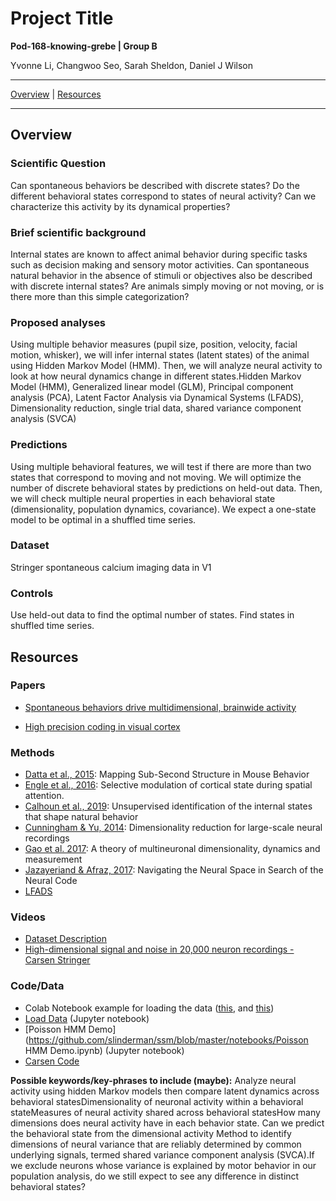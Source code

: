 # Project Title
**Pod-168-knowing-grebe | Group B**

Yvonne Li, Changwoo Seo, Sarah Sheldon, Daniel J Wilson

---
[Overview](#Overview) | [Resources](#Resources)

---

## Overview

### Scientific Question

Can spontaneous behaviors be described with discrete states? Do the different behavioral states correspond to states of neural activity? Can we characterize this activity by its dynamical properties? 

### Brief scientific background

Internal states are known to affect animal behavior during specific tasks such as decision making and sensory motor activities. Can spontaneous natural behavior in the absence of stimuli or objectives also be described with discrete internal states? Are animals simply moving or not moving, or is there more than this simple categorization? 

### Proposed analyses

Using multiple behavior measures (pupil size, position, velocity, facial motion, whisker), we will infer internal states (latent states) of the animal using Hidden Markov Model (HMM). Then, we will analyze neural activity to look at how neural dynamics change in different states.Hidden Markov Model (HMM), Generalized linear model (GLM), Principal component analysis (PCA), Latent Factor Analysis via Dynamical Systems (LFADS), Dimensionality reduction, single trial data, shared variance component analysis (SVCA)

### Predictions

Using multiple behavioral features, we will test if there are more than two states that correspond to moving and not moving. We will optimize the number of discrete behavioral states by predictions on held-out data. Then, we will check multiple neural properties in each behavioral state (dimensionality, population dynamics, covariance). We expect a one-state model to be optimal in a shuffled time series.

### Dataset

Stringer spontaneous calcium imaging data in V1

### Controls

Use held-out data to find the optimal number of states. Find states in shuffled time series.


## Resources

### Papers

- [Spontaneous behaviors drive multidimensional, brainwide activity](https://science.sciencemag.org/content/364/6437/eaav7893)

- [High precision coding in visual cortex](https://www.biorxiv.org/content/10.1101/679324v2)

### Methods

- [Datta et al., 2015](https://sci-hub.tw/https://www.sciencedirect.com/science/article/pii/S0896627315010375): Mapping Sub-Second Structure in Mouse Behavior
- [Engle et al., 2016](https://sci-hub.tw/10.1126/science.aag1420): Selective modulation of cortical state during spatial attention. 
- [Calhoun et al., 2019](https://sci-hub.tw/10.1038/s41593-019-0533-x): Unsupervised identification of the internal states that shape natural behavior	
- [Cunningham & Yu, 2014](https://sci-hub.tw/10.1038/nn.3776): Dimensionality reduction for large-scale neural recordings	
- [Gao et al. 2017](https://www.biorxiv.org/content/10.1101/214262v2.full): A theory of multineuronal dimensionality, dynamics and measurement	
- [Jazayeriand & Afraz, 2017](https://sci-hub.tw/10.1016/j.neuron.2017.02.019): Navigating the Neural Space in Search of the Neural Code	
- [LFADS](https://arxiv.org/abs/1608.06315)

### Videos
- [Dataset Description](https://www.youtube.com/watch?v=78GSgf6Dkkk&feature=youtu.be)
- [High-dimensional signal and noise in 20,000 neuron recordings - Carsen Stringer](https://www.youtube.com/watch?v=1FCCh4COiCM&amp%3Bt=833s&t=1373s)

### Code/Data
- Colab Notebook example for loading the data ([this](https://colab.research.google.com/github/NeuromatchAcademy/course-content/blob/master/projects/load_stringer_spontaneous.ipynb), and [this](https://colab.research.google.com/github/NeuromatchAcademy/course-content/blob/master/projects/load_stringer_orientations.ipynb))
- [Load Data](https://github.com/NeuromatchAcademy/course-content/tree/master/projects) (Jupyter notebook)
- [Poisson HMM Demo](https://github.com/slinderman/ssm/blob/master/notebooks/Poisson HMM Demo.ipynb) (Jupyter notebook)
- [Carsen Code](https://github.com/MouseLand/stringer-et-al-2019)



**Possible keywords/key-phrases to include (maybe):** Analyze neural activity using hidden Markov models then compare latent dynamics across behavioral statesDimensionality of neuronal activity within a behavioral stateMeasures of neural activity shared across behavioral statesHow many dimensions does neural activity have in each behavior state. Can we predict the behavioral state from the dimensional activity
Method to identify dimensions of neural variance that are reliably determined by common underlying signals, termed shared variance component analysis (SVCA).If we exclude neurons whose variance is explained by motor behavior in our population analysis, do we still expect to see any difference in distinct behavioral states?